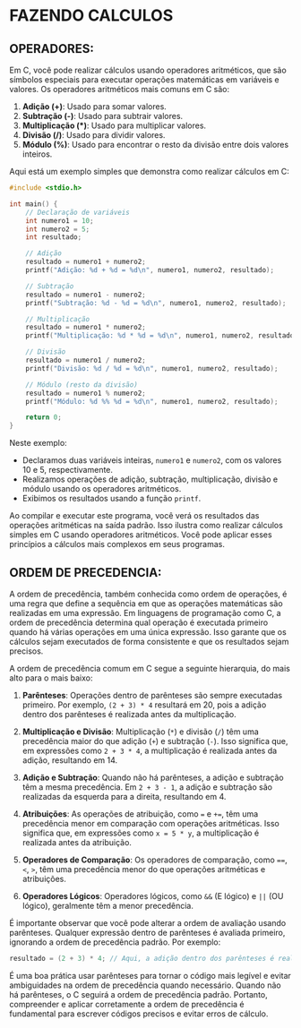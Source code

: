 # FAZENDO CALCULOS
## OPERADORES:
Em C, você pode realizar cálculos usando operadores aritméticos, que são símbolos especiais para executar operações matemáticas em variáveis e valores. Os operadores aritméticos mais comuns em C são:

1. **Adição (+)**: Usado para somar valores.
2. **Subtração (-)**: Usado para subtrair valores.
3. **Multiplicação (*)**: Usado para multiplicar valores.
4. **Divisão (/)**: Usado para dividir valores.
5. **Módulo (%)**: Usado para encontrar o resto da divisão entre dois valores inteiros.

Aqui está um exemplo simples que demonstra como realizar cálculos em C:

```c
#include <stdio.h>

int main() {
    // Declaração de variáveis
    int numero1 = 10;
    int numero2 = 5;
    int resultado;

    // Adição
    resultado = numero1 + numero2;
    printf("Adição: %d + %d = %d\n", numero1, numero2, resultado);

    // Subtração
    resultado = numero1 - numero2;
    printf("Subtração: %d - %d = %d\n", numero1, numero2, resultado);

    // Multiplicação
    resultado = numero1 * numero2;
    printf("Multiplicação: %d * %d = %d\n", numero1, numero2, resultado);

    // Divisão
    resultado = numero1 / numero2;
    printf("Divisão: %d / %d = %d\n", numero1, numero2, resultado);

    // Módulo (resto da divisão)
    resultado = numero1 % numero2;
    printf("Módulo: %d %% %d = %d\n", numero1, numero2, resultado);

    return 0;
}
```

Neste exemplo:

- Declaramos duas variáveis inteiras, `numero1` e `numero2`, com os valores 10 e 5, respectivamente.
- Realizamos operações de adição, subtração, multiplicação, divisão e módulo usando os operadores aritméticos.
- Exibimos os resultados usando a função `printf`.

Ao compilar e executar este programa, você verá os resultados das operações aritméticas na saída padrão. Isso ilustra como realizar cálculos simples em C usando operadores aritméticos. Você pode aplicar esses princípios a cálculos mais complexos em seus programas.

## ORDEM DE PRECEDENCIA:
A ordem de precedência, também conhecida como ordem de operações, é uma regra que define a sequência em que as operações matemáticas são realizadas em uma expressão. Em linguagens de programação como C, a ordem de precedência determina qual operação é executada primeiro quando há várias operações em uma única expressão. Isso garante que os cálculos sejam executados de forma consistente e que os resultados sejam precisos.

A ordem de precedência comum em C segue a seguinte hierarquia, do mais alto para o mais baixo:

1. **Parênteses**: Operações dentro de parênteses são sempre executadas primeiro. Por exemplo, `(2 + 3) * 4` resultará em 20, pois a adição dentro dos parênteses é realizada antes da multiplicação.

2. **Multiplicação e Divisão**: Multiplicação (`*`) e divisão (`/`) têm uma precedência maior do que adição (`+`) e subtração (`-`). Isso significa que, em expressões como `2 + 3 * 4`, a multiplicação é realizada antes da adição, resultando em 14.

3. **Adição e Subtração**: Quando não há parênteses, a adição e subtração têm a mesma precedência. Em `2 + 3 - 1`, a adição e subtração são realizadas da esquerda para a direita, resultando em 4.

4. **Atribuições**: As operações de atribuição, como `=` e `+=`, têm uma precedência menor em comparação com operações aritméticas. Isso significa que, em expressões como `x = 5 * y`, a multiplicação é realizada antes da atribuição.

5. **Operadores de Comparação**: Os operadores de comparação, como `==`, `<`, `>`, têm uma precedência menor do que operações aritméticas e atribuições.

6. **Operadores Lógicos**: Operadores lógicos, como `&&` (E lógico) e `||` (OU lógico), geralmente têm a menor precedência.

É importante observar que você pode alterar a ordem de avaliação usando parênteses. Qualquer expressão dentro de parênteses é avaliada primeiro, ignorando a ordem de precedência padrão. Por exemplo:

```c
resultado = (2 + 3) * 4; // Aqui, a adição dentro dos parênteses é realizada primeiro.
```

É uma boa prática usar parênteses para tornar o código mais legível e evitar ambiguidades na ordem de precedência quando necessário. Quando não há parênteses, o C seguirá a ordem de precedência padrão. Portanto, compreender e aplicar corretamente a ordem de precedência é fundamental para escrever códigos precisos e evitar erros de cálculo.